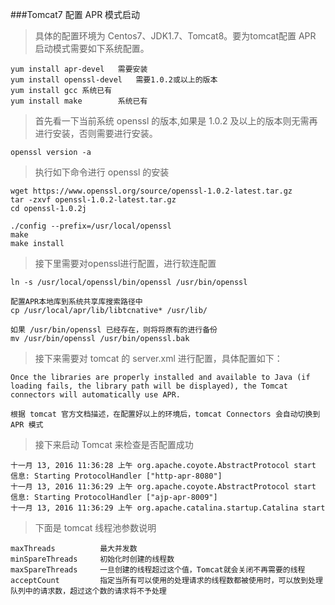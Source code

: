 ###Tomcat7 配置 APR 模式启动

>具体的配置环境为 Centos7、JDK1.7、Tomcat8。要为tomcat配置 APR 启动模式需要如下系统配置。

```
yum install apr-devel	需要安装
yum install openssl-devel	需要1.0.2或以上的版本
yum install gcc	系统已有
yum install make		系统已有

```
>首先看一下当前系统 openssl 的版本,如果是 1.0.2 及以上的版本则无需再进行安装，否则需要进行安装。

```
openssl version -a
```
> 执行如下命令进行 openssl 的安装

```
wget https://www.openssl.org/source/openssl-1.0.2-latest.tar.gz
tar -zxvf openssl-1.0.2-latest.tar.gz
cd openssl-1.0.2j

./config --prefix=/usr/local/openssl
make
make install
```
> 接下里需要对openssl进行配置，进行软连配置

```
ln -s /usr/local/openssl/bin/openssl /usr/bin/openssl

配置APR本地库到系统共享库搜索路径中
cp /usr/local/apr/lib/libtcnative* /usr/lib/

如果 /usr/bin/openssl 已经存在，则将将原有的进行备份
mv /usr/bin/openssl /usr/bin/openssl.bak
```
> 接下来需要对 tomcat 的 server.xml 进行配置，具体配置如下：

```
Once the libraries are properly installed and available to Java (if loading fails, the library path will be displayed), the Tomcat connectors will automatically use APR.

根据 tomcat 官方文档描述，在配置好以上的环境后，tomcat Connectors 会自动切换到 APR 模式
```
> 接下来启动 Tomcat 来检查是否配置成功
```
十一月 13, 2016 11:36:28 上午 org.apache.coyote.AbstractProtocol start
信息: Starting ProtocolHandler ["http-apr-8080"] 
十一月 13, 2016 11:36:29 上午 org.apache.coyote.AbstractProtocol start
信息: Starting ProtocolHandler ["ajp-apr-8009"]
十一月 13, 2016 11:36:29 上午 org.apache.catalina.startup.Catalina start
```

> 下面是 tomcat 线程池参数说明

```
maxThreads			最大并发数
minSpareThreads		初始化时创建的线程数
maxSpareThreads		一旦创建的线程超过这个值，Tomcat就会关闭不再需要的线程
acceptCount			指定当所有可以使用的处理请求的线程数都被使用时，可以放到处理队列中的请求数，超过这个数的请求将不予处理
```
